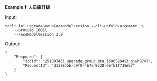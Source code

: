 **Example 1: 人员库升级**



Input: 

```
tccli iai UpgradeGroupFaceModelVersion --cli-unfold-argument  \
    --GroupId 1001\
    --FaceModelVersion 3.0
```

Output: 
```
{
    "Response": {
        "JobId": "251007453_upgrade_group_qta_1596529493_gjwh07X7",
        "RequestId": "d1388dbb-c9f0-4b7a-8528-ebf61f718e67"
    }
}
```

